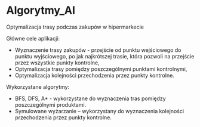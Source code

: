 # Algorytmy_AI

Optymalizacja trasy podczas zakupów w hipermarkecie

Główne cele aplikacji:
- Wyznaczenie trasy zakupów - przejście od punktu wejściowego do punktu wyjściowego, po jak najkrótszej trasie, która pozwoli na przejście przez wszystkie punkty kontrolne,
- Optymalizacja trasy pomiędzy poszczególnymi punktami kontrolnymi,
- Optymalizacja kolejności przechodzenia przez punkty kontrolne.

Wykorzystane algorytmy:
- BFS, DFS, A* - wykorzystane do wyznaczenia tras pomiędzy poszczególnymi produktami.
- Symulowane wyżarzanie – wykorzystany do wyznaczenia kolejności przechodzenia przez punkty kontrolne.



